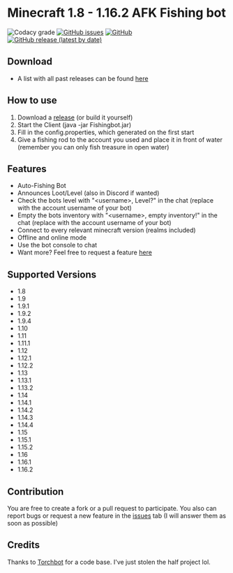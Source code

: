 Minecraft 1.8 - 1.16.2 AFK Fishing bot
=============
![Codacy grade](https://img.shields.io/codacy/grade/05f0f6a5d76444a1b710f911b661bf1d)
[![GitHub issues](https://img.shields.io/github/issues/MrKinau/FishingBot)](https://github.com/MrKinau/FishingBot/issues)
[![GitHub](https://img.shields.io/github/license/MrKinau/FishingBot)](https://github.com/MrKinau/FishingBot/blob/master/LICENSE)
[![GitHub release (latest by date)](https://img.shields.io/github/v/release/MrKinau/FishingBot)](https://github.com/MrKinau/FishingBot/releases/latest)

## Download
- A list with all past releases can be found [here](https://github.com/MrKinau/FishingBot/releases)

## How to use
1. Download a [release](https://github.com/MrKinau/FishingBot/releases) (or build it yourself)
2. Start the Client (java -jar Fishingbot.jar)
3. Fill in the config.properties, which generated on the first start
4. Give a fishing rod to the account you used and place it in front of water (remember you can only fish treasure in open water)

## Features
- Auto-Fishing Bot
- Announces Loot/Level (also in Discord if wanted)
- Check the bots level with "\<username\>, Level?" in the chat (replace <username> with the account username of your bot)
- Empty the bots inventory with "\<username\>, empty inventory!" in the chat (replace <username> with the account username of your bot)
- Connect to every relevant minecraft version (realms included)
- Offline and online mode
- Use the bot console to chat
- Want more? Feel free to request a feature [here](https://github.com/MrKinau/FishingBot/issues)

## Supported Versions
- 1.8
- 1.9
- 1.9.1
- 1.9.2
- 1.9.4
- 1.10
- 1.11
- 1.11.1
- 1.12
- 1.12.1
- 1.12.2
- 1.13
- 1.13.1
- 1.13.2
- 1.14
- 1.14.1
- 1.14.2
- 1.14.3
- 1.14.4
- 1.15
- 1.15.1
- 1.15.2
- 1.16
- 1.16.1
- 1.16.2

## Contribution
You are free to create a fork or a pull request to participate. You also can report bugs or request a new feature in the [issues](https://github.com/MrKinau/FishingBot/issues) tab (I will answer them as soon as possible)

## Credits
Thanks to [Torchbot](https://github.com/woder/TorchBot) for a code base. I've just stolen the half project lol.
